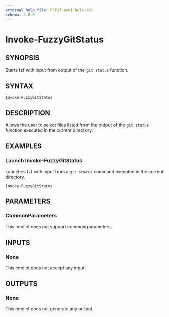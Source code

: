 ```yaml
---
external help file: PSFzf.psm1-help.xml
schema: 2.0.0
---
```


# Invoke-FuzzyGitStatus
## SYNOPSIS
Starts fzf with input from output of the `git status` function.
## SYNTAX

```
Invoke-FuzzyGitStatus
```

## DESCRIPTION
Allows the user to select files listed from the output of the `git status` function executed in the current directory.
## EXAMPLES

### Launch Invoke-FuzzyGitStatus
	
Launches fzf with input from a `git status` command executed in the current directory.


```
Invoke-FuzzyGitStatus
```

## PARAMETERS

### CommonParameters
This cmdlet does not support common parameters.
## INPUTS

### None 
This cmdlet does not accept any input.
## OUTPUTS

### None
This cmdlet does not generate any output.
